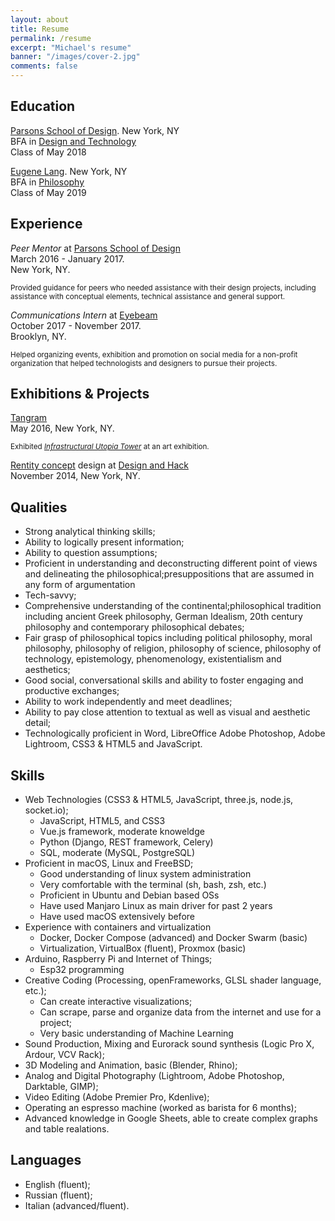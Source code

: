 ```yaml
---
layout: about
title: Resume
permalink: /resume
excerpt: "Michael's resume"
banner: "/images/cover-2.jpg"
comments: false
---
```


## Education
[Parsons School of Design](http://www.newschool.edu/parsons/). New York, NY  
BFA in [Design and Technology](http://www.newschool.edu/parsons/bfa-design-technology/)  
Class of May 2018

[Eugene Lang](http://www.newschool.edu/lang/). New York, NY  
BFA in [Philosophy](http://www.newschool.edu/lang/philosophy/)  
Class of May 2019

## Experience

*Peer Mentor* at [Parsons School of Design](http://www.newschool.edu/parsons/)  
March 2016 - January 2017.  
New York, NY.

<sub> Provided guidance for peers who needed assistance with their design projects, including assistance with conceptual elements, technical assistance and general support.</sub>

*Communications Intern* at [Eyebeam](http://eyebeam.org/)  
October 2017 - November 2017.   
Brooklyn, NY.

<sub>Helped organizing events, exhibition and promotion on social media for a non-profit organization that helped technologists and designers to pursue their projects. </sub>

## Exhibitions & Projects
[Tangram](https://www.facebook.com/events/860600520716726)  
May 2016, New York, NY.

<sub>Exhibited [*Infrastructural Utopia Tower*](http://mbrav.com/work/infrastructural-utopia-tower) at an art exhibition.</sub>

[Rentity concept](https://www.crunchbase.com/organization/rentity#/entity) design at [Design and Hack](https://events.newschool.edu/event/design_and_hack_opening_ceremonies_hackathon)  
November 2014, New York, NY.

## Qualities
- Strong analytical thinking skills;
- Ability to logically present information;
- Ability to question assumptions;
- Proficient in understanding and deconstructing different point of views and delineating the philosophical;presuppositions that are assumed in any form of argumentation
- Tech-savvy;
- Comprehensive understanding of the continental;philosophical tradition including ancient Greek philosophy, German Idealism, 20th century philosophy and contemporary philosophical debates;
- Fair grasp of philosophical topics including political philosophy, moral philosophy, philosophy of religion, philosophy of science, philosophy of technology, epistemology, phenomenology, existentialism and aesthetics;
- Good social, conversational skills and ability to foster engaging and productive exchanges;
- Ability to work independently and meet deadlines;
- Ability to pay close attention to textual as well as visual and aesthetic detail;
- Technologically proficient in Word, LibreOffice Adobe Photoshop, Adobe Lightroom, CSS3 & HTML5 and JavaScript.

## Skills

- Web Technologies (CSS3 & HTML5, JavaScript, three.js, node.js, socket.io);
    - JavaScript, HTML5, and CSS3
    - Vue.js framework, moderate knoweldge
    - Python (Django, REST framework, Celery)
    - SQL, moderate (MySQL, PostgreSQL)
- Proficient in macOS, Linux and FreeBSD;
    - Good understanding of linux system administration
    - Very comfortable with the terminal (sh, bash, zsh, etc.)
    - Proficient in Ubuntu and Debian based OSs
    - Have used Manjaro Linux as main driver for past 2 years
    - Have used macOS extensively before
- Experience with containers and virtualization
    - Docker, Docker Compose (advanced) and Docker Swarm (basic)
    - Virtualization, VirtualBox (fluent), Proxmox (basic)
- Arduino, Raspberry Pi and Internet of Things;
    - Esp32 programming
- Creative Coding (Processing, openFrameworks, GLSL shader language, etc.);
    - Can create interactive visualizations;
    - Can scrape, parse and organize data from the internet and use for a project;
    - Very basic understanding of Machine Learning 
- Sound Production, Mixing and Eurorack sound synthesis (Logic Pro X, Ardour, VCV Rack);
- 3D Modeling and Animation, basic (Blender, Rhino);
- Analog and Digital Photography (Lightroom, Adobe Photoshop, Darktable, GIMP);
- Video Editing (Adobe Premier Pro, Kdenlive);
- Operating an espresso machine (worked as barista for 6 months);
- Advanced knowledge in Google Sheets, able to create complex graphs and table realations.

## Languages

- English (fluent);
- Russian (fluent);
- Italian (advanced/fluent).
